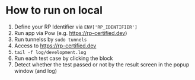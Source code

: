 # How to run on local

1. Define your RP Identifier via `ENV['RP_IDENTIFIER']`
2. Run app via Pow (e.g. https://rp-certified.dev)
3. Run tunnelss by `sudo tunnels`
4. Access to https://rp-certified.dev
5. `tail -f log/development.log`
6. Run each test case by clicking the block
7. Detect whether the test passed or not by the result screen in the popup window (and log)
